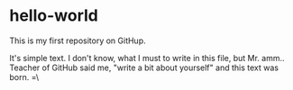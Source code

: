 # hello-world
This is my first repository on GitHup.

It's simple text. I don't know, what I must to write in this file, but Mr. amm.. Teacher of GitHub said me, "write a bit about yourself" and this text was born. =\
